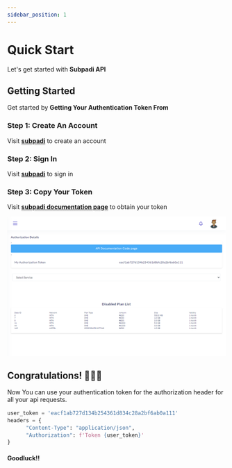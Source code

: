 ```yaml
---
sidebar_position: 1
---
```


# Quick Start

Let's get started with **Subpadi API**

## Getting Started

Get started by **Getting Your Authentication Token From** 


### Step 1: Create An Account

Visit **[subpadi](https://subpadi.ng/signup)** to create an account



### Step 2: Sign In 

Visit **[subpadi](https://subpadi.ng/signin)** to sign in


### Step 3: Copy Your Token

Visit **[subpadi documentation page](https://subpadi.com/documentation)** to obtain your token


![Token image](/img/subpadi-doc.png)


## Congratulations! 🎈🎈🎈

Now You can use your authentication token for the authorization header for all your api requests.

```python
user_token = 'eacf1ab727d134b254361d834c28a2bf6ab0a111'
headers = {
      "Content-Type": "application/json",
      "Authorization": f'Token {user_token}'
} 
```

#### Goodluck!!